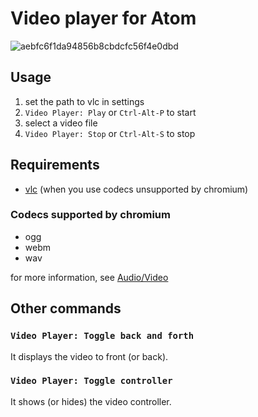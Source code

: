 # Video player for Atom

![aebfc6f1da94856b8cbdcfc56f4e0dbd](https://cloud.githubusercontent.com/assets/177858/3700235/a8a91544-13dd-11e4-98f9-7c8448cc2041.gif)

## Usage
1. set the path to vlc in settings
2. `Video Player: Play` or `Ctrl-Alt-P` to start
3. select a video file
4. `Video Player: Stop` or `Ctrl-Alt-S` to stop

## Requirements
- [vlc](http://www.videolan.org/vlc/) (when you use codecs unsupported by chromium)

### Codecs supported by chromium
- ogg
- webm
- wav

for more information, see [Audio/Video](http://www.chromium.org/audio-video)

## Other commands

### `Video Player: Toggle back and forth`

It displays the video to front (or back).

### `Video Player: Toggle controller`

It shows (or hides) the video controller.
